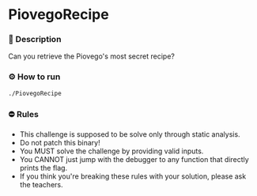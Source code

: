 # PiovegoRecipe

### 📄 Description
Can you retrieve the Piovego's most secret recipe?


### ⚙ How to run
```bash
./PiovegoRecipe
```

### ⛔ Rules
- This challenge is supposed to be solve only through static analysis.
- Do not patch this binary!
- You MUST solve the challenge by providing valid inputs.
- You CANNOT just jump with the debugger to any function that directly prints the flag.
- If you think you're breaking these rules with your solution, please ask the teachers.
